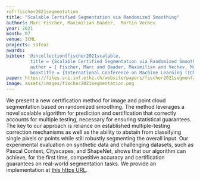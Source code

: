 ```yaml
---
ref:fischer2021segmentation 
title: "Scalable Certified Segmentation via Randomized Smoothing"
authors: Marc Fischer, Maximilian Baader,  Martin Vechev
year: 2021
month: 07
venue: ICML
projects: safeai
awards:
bibtex: '@incollection{fischer2021scalable,
         title = {Scalable Certified Segmentation via Randomized Smoothing}, 
         author = { Fischer, Marc and Baader, Maximilian and Vechev, Martin},
         booktitle = {International Conference on Machine Learning (ICML)}, year = {2021} }'
paper: https://files.sri.inf.ethz.ch/website/papers/fischer2021segmentation.pdf
image: assets/images/fischer2021segmentation.png
---
```


We present a new certification method for image and point cloud segmentation based on randomized smoothing. The method leverages a novel scalable algorithm for prediction and certification that correctly accounts for multiple testing, necessary for ensuring statistical guarantees. The key to our approach is reliance on established multiple-testing correction mechanisms as well as the ability to abstain from classifying single pixels or points while still robustly segmenting the overall input. Our experimental evaluation on synthetic data and challenging datasets, such as Pascal Context, Cityscapes, and ShapeNet, shows that our algorithm can achieve, for the first time, competitive accuracy and certification guarantees on real-world segmentation tasks.
We provide an implementation at [this https URL](https://github.com/eth-sri/segmentation-smoothing).
